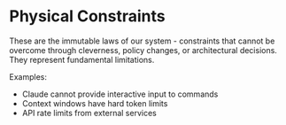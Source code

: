 # Physical Constraints

These are the immutable laws of our system - constraints that cannot be overcome through cleverness, policy changes, or architectural decisions. They represent fundamental limitations.

Examples:
- Claude cannot provide interactive input to commands
- Context windows have hard token limits
- API rate limits from external services
